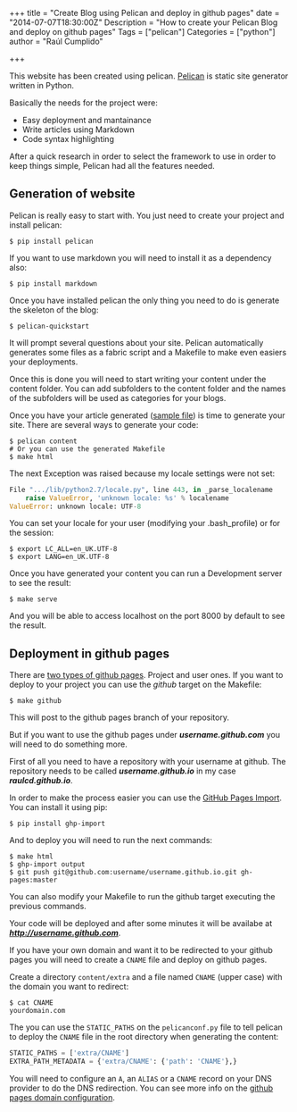 +++
title = "Create Blog using Pelican and deploy in github pages"
date = "2014-07-07T18:30:00Z"
Description = "How to create your Pelican Blog and deploy on github pages"
Tags = ["pelican"]
Categories = ["python"]
author = "Raúl Cumplido"

+++

This website has been created using pelican. 
[Pelican](http://pelican.readthedocs.org/) is static site 
generator written in Python.

Basically the needs for the project were:

* Easy deployment and mantainance
* Write articles using Markdown
* Code syntax highlighting

After a quick research in order to select the framework 
to use in order to keep things simple, Pelican had all the features needed.

## Generation of website 

Pelican is really easy to start with. You just need to create your project and 
install pelican:

```console  
$ pip install pelican
```

If you want to use markdown you will need to install it as a dependency also:

```console
$ pip install markdown
```

Once you have installed pelican the only thing you need to do is generate the 
skeleton of the blog:

```console 
$ pelican-quickstart
```

It will prompt several questions about your site. Pelican automatically 
generates some files as a fabric script and a Makefile to make even easiers 
your deployments.

Once this is done you will need to start writing your content under the 
content folder. You can add subfolders to the content folder and the names 
of the subfolders will be used as categories for your blogs.

Once you have your article generated ([sample file](https://github.com/raulcd/fonti/blob/master/content/articles/generate_pelican_blog.md)) is time to generate 
your site. There are several ways to generate your code:

```console 
$ pelican content
# Or you can use the generated Makefile
$ make html
```

The next Exception was raised because my locale settings were 
not set:

```python
File ".../lib/python2.7/locale.py", line 443, in _parse_localename
    raise ValueError, 'unknown locale: %s' % localename
ValueError: unknown locale: UTF-8
```

You can set your locale for your user (modifying your .bash_profile) or 
for the session:

```console 
$ export LC_ALL=en_UK.UTF-8
$ export LANG=en_UK.UTF-8
```

Once you have generated your content you can run a Development server 
to see the result:

```console
$ make serve
```

And you will be able to access localhost on the port 8000 by default 
to see the result.

## Deployment in github pages

There are 
[two types of github pages](https://help.github.com/articles/user-organization-and-project-pages). 
Project and user ones. If you want 
to deploy to your project you can use the *github* target on the Makefile:

```console
$ make github
```

This will post to the github pages branch of your repository.

But if you want to use the github pages under ***username.github.com*** you 
will need to do something more.

First of all you need to have a repository with your username at github. The 
repository needs to be called ***username.github.io*** in my case 
***raulcd.github.io***.

In order to make the process easier you can use the 
[GitHub Pages Import](https://github.com/davisp/ghp-import). You can install 
it using pip:

```console
$ pip install ghp-import
```

And to deploy you will need to run the next commands:

```console
$ make html
$ ghp-import output
$ git push git@github.com:username/username.github.io.git gh-pages:master
```

You can also modify your Makefile to run the github target executing the 
previous commands.

Your code will be deployed and after some minutes it will be availabe at 
***http://username.github.com***.

If you have your own domain and want it to be redirected to your github pages 
you will need to create a `CNAME` file and deploy on github pages.

Create a directory `content/extra` and a file named `CNAME` (upper case) with 
the domain you want to redirect:

```console
$ cat CNAME
yourdomain.com
```

The you can use the `STATIC_PATHS` on the `pelicanconf.py` file to tell pelican 
to deploy the `CNAME` file in the root directory when generating the content:

```python
STATIC_PATHS = ['extra/CNAME']
EXTRA_PATH_METADATA = {'extra/CNAME': {'path': 'CNAME'},}
```

You will need to configure an `A`, an `ALIAS` or a `CNAME` record on your DNS 
provider to do the DNS redirection. You can see more info on the 
[github pages domain configuration](https://help.github.com/articles/adding-a-cname-file-to-your-repository).
